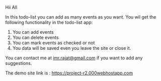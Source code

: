 Hii All

In this todo-list you can add as many events as you want. You wil get the following functionality in the todo-list app:

1. You can add events
2. You can delete events
3. You can mark events as checked or not
4. You data will be saved even you leave the site or close it.


You can contact me at imr.rajat@gmail.com if you want to add any suggestions.

The demo site link is : https://project-r2.000webhostapp.com
